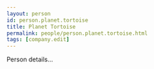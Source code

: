 ```yaml
---
layout: person
id: person.planet.tortoise
title: Planet Tortoise
permalink: people/person.planet.tortoise.html
tags: [company.edit]
---
```


Person details...